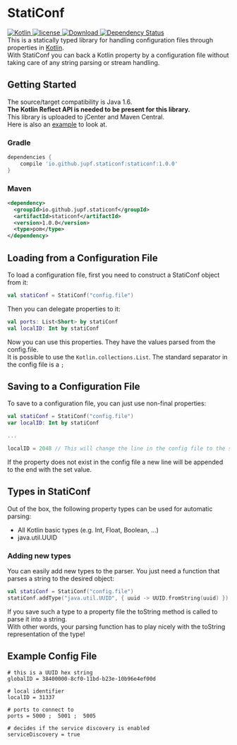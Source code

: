 # StatiConf
[![Kotlin](https://img.shields.io/badge/Kotlin-1.0.1-blue.svg?style=flat) ](https://kotlinlang.org/)[![license](https://img.shields.io/badge/license-MIT-blue.svg?style=flat) ](LICENSE)[ ![Download](https://api.bintray.com/packages/jupf/maven/StatiConf/images/download.svg) ](https://bintray.com/jupf/maven/StatiConf/_latestVersion) [![Dependency Status](https://www.versioneye.com/user/projects/57134c19fcd19a00415b1a6c/badge.svg)](https://www.versioneye.com/user/projects/57134c19fcd19a00415b1a6c)  
This is a statically typed library for handling configuration files through properties in [Kotlin](https://kotlinlang.org).  
With StatiConf you can back a Kotlin property by a configuration file without taking care of any string parsing or stream handling.   

## Getting Started
The source/target compatibility is Java 1.6.  
__The Kotlin Reflect API is needed to be present for this library.__  
This library is uploaded to jCenter and Maven Central.  
Here is also an [example](src/main/kotlin/de/jupf/staticonf/example/example.kt) to look at.

### Gradle
```gradle
dependencies {
    compile 'io.github.jupf.staticonf:staticonf:1.0.0'
}
```

### Maven
```xml
<dependency>
  <groupId>io.github.jupf.staticonf</groupId>
  <artifactId>staticonf</artifactId>
  <version>1.0.0</version>
  <type>pom</type>
</dependency>
```

## Loading from a Configuration File
To load a configuration file, first you need to construct a StatiConf object from it:  
```Kotlin
val statiConf = StatiConf("config.file")
```
Then you can delegate properties to it:
```Kotlin
val ports: List<Short> by statiConf
val localID: Int by statiConf
```
Now you can use this properties. They have the values parsed from the config.file.  
It is possible to use the `Kotlin.collections.List`. The standard separator in the config file is a `;`

## Saving to a Configuration File
To save to a configuration file, you can just use non-final properties:
```Kotlin
val statiConf = StatiConf("config.file")
var localID: Int by statiConf

...

localID = 2048 // This will change the line in the config file to the set value.
```
If the property does not exist in the config file a new line will be appended to the end with the set value.  

## Types in StatiConf
Out of the box, the following property types can be used for automatic parsing:
* All Kotlin basic types (e.g. Int, Float, Boolean, ...)
* java.util.UUID

### Adding new types
You can easily add new types to the parser. You just need a function that parses a string to the desired object:
```Kotlin
val statiConf = StatiConf("config.file")
statiConf.addType("java.util.UUID", { uuid -> UUID.fromString(uuid) })
```
If you save such a type to a property file the toString method is called to parse it into a string.  
With other words, your parsing function has to play nicely with the toString representation of the type!  

## Example Config File
```shell
# this is a UUID hex string
globalID = 38400000-8cf0-11bd-b23e-10b96e4ef00d

# local identifier
localID = 31337

# ports to connect to
ports = 5000 ;  5001 ;  5005

# decides if the service discovery is enabled
serviceDiscovery = true

```
